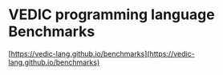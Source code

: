 # VEDIC programming language Benchmarks

[https://vedic-lang.github.io/benchmarks](https://vedic-lang.github.io/benchmarks)


